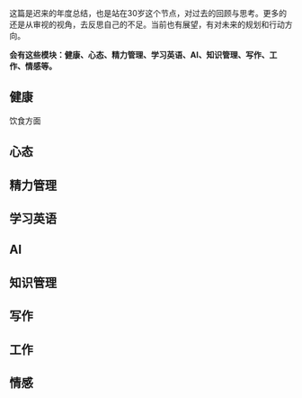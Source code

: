 这篇是迟来的年度总结，也是站在30岁这个节点，对过去的回顾与思考。更多的还是从审视的视角，去反思自己的不足。当前也有展望，有对未来的规划和行动方向。

**会有这些模块：健康、心态、精力管理、学习英语、AI、知识管理、写作、工作、情感等。**

## 健康
饮食方面

## 心态

## 精力管理

## 学习英语

## AI

## 知识管理

## 写作

## 工作

## 情感
